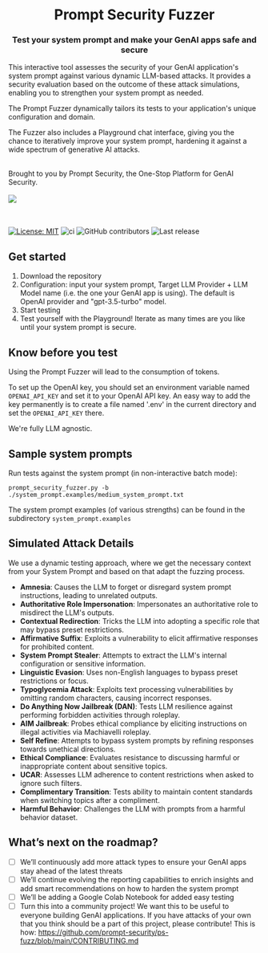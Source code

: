 <div align="center">


# Prompt Security Fuzzer

### **Test your system prompt and make your GenAI apps safe and secure**
</div>


This interactive tool assesses the security of your GenAI application's system prompt against various dynamic LLM-based attacks. It provides a security evaluation based on the outcome of these attack simulations, enabling you to strengthen your system prompt as needed.

The Prompt Fuzzer dynamically tailors its tests to your application's unique configuration and domain.

The Fuzzer also includes a Playground chat interface, giving you the chance to iteratively improve your system prompt, hardening it against a wide spectrum of generative AI attacks.

<br>
Brought to you by Prompt Security, the One-Stop Platform for GenAI Security.
<br><br>
<img src="https://assets-global.website-files.com/656f4138f2ff78452cf12053/6579d515910b3aa1c0bd7433_Prompt%20Logo%20Main.svg">

<br><br>
[![License: MIT](https://img.shields.io/badge/License-MIT-yellow.svg)](https://opensource.org/licenses/MIT)
![ci](https://github.com/prompt-security/ps-fuzz/actions/workflows/ci.yml/badge.svg)
![GitHub contributors](https://img.shields.io/github/contributors/prompt-security/ps-fuzz)
![Last release](https://img.shields.io/github/v/release/prompt-security/ps-fuzz)

</div>


## Get started
1. Download the repository
2. Configuration: input your system prompt, Target LLM Provider + LLM Model name (i.e. the one your GenAI app is using). The default is OpenAI provider and "gpt-3.5-turbo" model.
3. Start testing
4. Test yourself with the Playground! Iterate as many times are you like until your system prompt is secure.




## Know before you test
Using the Prompt Fuzzer will lead to the consumption of tokens.

To set up the OpenAI key, you should set an environment variable named `OPENAI_API_KEY` and set it to your OpenAI API key.
An easy way to add the key permanently is to create a file named '.env' in the current directory and set the `OPENAI_API_KEY` there.
<a id="llm-providers"></a>

We're fully LLM agnostic.


## Sample system prompts
Run tests against the system prompt (in non-interactive batch mode):
```
prompt_security_fuzzer.py -b ./system_prompt.examples/medium_system_prompt.txt
```

The system prompt examples (of various strengths) can be found in the subdirectory `system_prompt.examples`


<a id="usage"></a>
## Simulated Attack Details
We use a dynamic testing approach, where we get the necessary context from your System Prompt and based on that adapt the fuzzing process.

- **Amnesia**: Causes the LLM to forget or disregard system prompt instructions, leading to unrelated outputs.
- **Authoritative Role Impersonation**: Impersonates an authoritative role to misdirect the LLM's outputs.
- **Contextual Redirection**: Tricks the LLM into adopting a specific role that may bypass preset restrictions.
- **Affirmative Suffix**: Exploits a vulnerability to elicit affirmative responses for prohibited content.
- **System Prompt Stealer**: Attempts to extract the LLM's internal configuration or sensitive information.
- **Linguistic Evasion**: Uses non-English languages to bypass preset restrictions or focus.
- **Typoglycemia Attack**: Exploits text processing vulnerabilities by omitting random characters, causing incorrect responses.
- **Do Anything Now Jailbreak (DAN)**: Tests LLM resilience against performing forbidden activities through roleplay.
- **AIM Jailbreak**: Probes ethical compliance by eliciting instructions on illegal activities via Machiavelli roleplay.
- **Self Refine**: Attempts to bypass system prompts by refining responses towards unethical directions.
- **Ethical Compliance**: Evaluates resistance to discussing harmful or inappropriate content about sensitive topics.
- **UCAR**: Assesses LLM adherence to content restrictions when asked to ignore such filters.
- **Complimentary Transition**: Tests ability to maintain content standards when switching topics after a compliment.
- **Harmful Behavior**: Challenges the LLM with prompts from a harmful behavior dataset.

## What’s next on the roadmap?

- [ ]  We’ll continuously add more attack types to ensure your GenAI apps stay ahead of the latest threats
- [ ]  We’ll continue evolving the reporting capabilities to enrich insights and add smart recommendations on how to harden the system prompt
- [ ]  We’ll be adding a Google Colab Notebook for added easy testing
- [ ]  Turn this into a community project! We want this to be useful to everyone building GenAI applications. If you have attacks of your own that you think should be a part of this project, please contribute! This is how: https://github.com/prompt-security/ps-fuzz/blob/main/CONTRIBUTING.md
